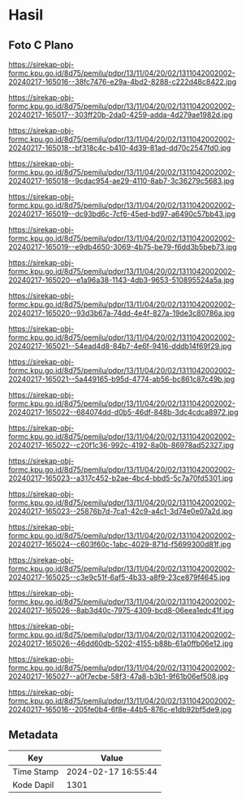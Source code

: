 # Hasil

## Foto C Plano

https://sirekap-obj-formc.kpu.go.id/8d75/pemilu/pdpr/13/11/04/20/02/1311042002002-20240217-165016--38fc7476-e29a-4bd2-8288-c222d48c8422.jpg

https://sirekap-obj-formc.kpu.go.id/8d75/pemilu/pdpr/13/11/04/20/02/1311042002002-20240217-165017--303ff20b-2da0-4259-adda-4d279ae1982d.jpg

https://sirekap-obj-formc.kpu.go.id/8d75/pemilu/pdpr/13/11/04/20/02/1311042002002-20240217-165018--bf318c4c-b410-4d39-81ad-dd70c2547fd0.jpg

https://sirekap-obj-formc.kpu.go.id/8d75/pemilu/pdpr/13/11/04/20/02/1311042002002-20240217-165018--9cdac954-ae29-4110-8ab7-3c36279c5683.jpg

https://sirekap-obj-formc.kpu.go.id/8d75/pemilu/pdpr/13/11/04/20/02/1311042002002-20240217-165019--dc93bd6c-7cf6-45ed-bd97-a6490c57bb43.jpg

https://sirekap-obj-formc.kpu.go.id/8d75/pemilu/pdpr/13/11/04/20/02/1311042002002-20240217-165019--e9db4650-3069-4b75-be79-f6dd3b5beb73.jpg

https://sirekap-obj-formc.kpu.go.id/8d75/pemilu/pdpr/13/11/04/20/02/1311042002002-20240217-165020--e1a96a38-1143-4db3-9653-510895524a5a.jpg

https://sirekap-obj-formc.kpu.go.id/8d75/pemilu/pdpr/13/11/04/20/02/1311042002002-20240217-165020--93d3b67a-74dd-4e4f-827a-19de3c80786a.jpg

https://sirekap-obj-formc.kpu.go.id/8d75/pemilu/pdpr/13/11/04/20/02/1311042002002-20240217-165021--54ead4d8-84b7-4e6f-9416-dddb14f69f29.jpg

https://sirekap-obj-formc.kpu.go.id/8d75/pemilu/pdpr/13/11/04/20/02/1311042002002-20240217-165021--5a449165-b95d-4774-ab56-bc861c87c49b.jpg

https://sirekap-obj-formc.kpu.go.id/8d75/pemilu/pdpr/13/11/04/20/02/1311042002002-20240217-165022--684074dd-d0b5-46df-848b-3dc4cdca8972.jpg

https://sirekap-obj-formc.kpu.go.id/8d75/pemilu/pdpr/13/11/04/20/02/1311042002002-20240217-165022--c20f1c36-992c-4192-8a0b-86978ad52327.jpg

https://sirekap-obj-formc.kpu.go.id/8d75/pemilu/pdpr/13/11/04/20/02/1311042002002-20240217-165023--a317c452-b2ae-4bc4-bbd5-5c7a70fd5301.jpg

https://sirekap-obj-formc.kpu.go.id/8d75/pemilu/pdpr/13/11/04/20/02/1311042002002-20240217-165023--25876b7d-7ca1-42c9-a4c1-3d74e0e07a2d.jpg

https://sirekap-obj-formc.kpu.go.id/8d75/pemilu/pdpr/13/11/04/20/02/1311042002002-20240217-165024--c603f60c-1abc-4029-871d-f5699300d81f.jpg

https://sirekap-obj-formc.kpu.go.id/8d75/pemilu/pdpr/13/11/04/20/02/1311042002002-20240217-165025--c3e9c51f-6af5-4b33-a8f9-23ce879f4645.jpg

https://sirekap-obj-formc.kpu.go.id/8d75/pemilu/pdpr/13/11/04/20/02/1311042002002-20240217-165026--8ab3d40c-7975-4309-bcd8-06eea1edc41f.jpg

https://sirekap-obj-formc.kpu.go.id/8d75/pemilu/pdpr/13/11/04/20/02/1311042002002-20240217-165026--46dd60db-5202-4155-b88b-61a0ffb06e12.jpg

https://sirekap-obj-formc.kpu.go.id/8d75/pemilu/pdpr/13/11/04/20/02/1311042002002-20240217-165027--a0f7ecbe-58f3-47a8-b3b1-9f61b06ef508.jpg

https://sirekap-obj-formc.kpu.go.id/8d75/pemilu/pdpr/13/11/04/20/02/1311042002002-20240217-165016--205fe0b4-6f8e-44b5-876c-e1db92bf5de9.jpg


## Metadata

| Key        | Value               |
| ---------- | ------------------- |
| Time Stamp | 2024-02-17 16:55:44 |
| Kode Dapil | 1301                |



